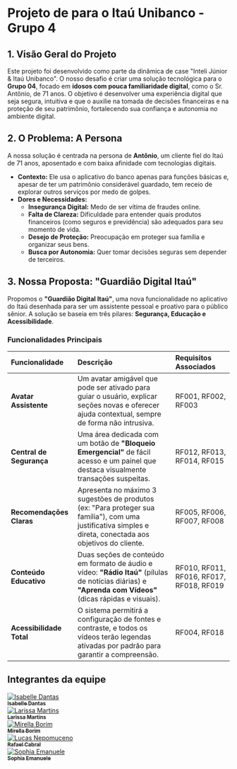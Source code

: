 # **Projeto de para o Itaú Unibanco - Grupo 4**

## **1. Visão Geral do Projeto**

Este projeto foi desenvolvido como parte da dinâmica de case "Inteli Júnior & Itaú Unibanco". O nosso desafio é criar uma solução tecnológica para o **Grupo 04**, focado em **idosos com pouca familiaridade digital**, como o Sr. Antônio, de 71 anos. O objetivo é desenvolver uma experiência digital que seja segura, intuitiva e que o auxilie na tomada de decisões financeiras e na proteção de seu patrimônio, fortalecendo sua confiança e autonomia no ambiente digital.

## **2. O Problema: A Persona**

A nossa solução é centrada na persona de **Antônio**, um cliente fiel do Itaú de 71 anos, aposentado e com baixa afinidade com tecnologias digitais.

*   **Contexto:** Ele usa o aplicativo do banco apenas para funções básicas e, apesar de ter um patrimônio considerável guardado, tem receio de explorar outros serviços por medo de golpes.
*   **Dores e Necessidades:**
    *   **Insegurança Digital:** Medo de ser vítima de fraudes online.
    *   **Falta de Clareza:** Dificuldade para entender quais produtos financeiros (como seguros e previdência) são adequados para seu momento de vida.
    *   **Desejo de Proteção:** Preocupação em proteger sua família e organizar seus bens.
    *   **Busca por Autonomia:** Quer tomar decisões seguras sem depender de terceiros.

## **3. Nossa Proposta: "Guardião Digital Itaú"**

Propomos o **"Guardião Digital Itaú"**, uma nova funcionalidade no aplicativo do Itaú desenhada para ser um assistente pessoal e proativo para o público sênior. A solução se baseia em três pilares: **Segurança, Educação e Acessibilidade**.

### **Funcionalidades Principais**

| Funcionalidade | Descrição | Requisitos Associados |
| :--- | :--- | :--- |
| **Avatar Assistente** | Um avatar amigável que pode ser ativado para guiar o usuário, explicar seções novas e oferecer ajuda contextual, sempre de forma não intrusiva. | RF001, RF002, RF003 |
| **Central de Segurança** | Uma área dedicada com um botão de **"Bloqueio Emergencial"** de fácil acesso e um painel que destaca visualmente transações suspeitas. | RF012, RF013, RF014, RF015 |
| **Recomendações Claras** | Apresenta no máximo 3 sugestões de produtos (ex: "Para proteger sua família"), com uma justificativa simples e direta, conectada aos objetivos do cliente. | RF005, RF006, RF007, RF008 |
| **Conteúdo Educativo** | Duas seções de conteúdo em formato de áudio e vídeo: **"Rádio Itaú"** (pílulas de notícias diárias) e **"Aprenda com Vídeos"** (dicas rápidas e visuais). | RF010, RF011, RF016, RF017, RF018, RF019 |
| **Acessibilidade Total** | O sistema permitirá a configuração de fontes e contraste, e todos os vídeos terão legendas ativadas por padrão para garantir a compreensão. | RF004, RF018 |

## Integrantes da equipe

<div style={{ display: 'flex', flexWrap: 'wrap', justifyContent: 'center' }}>
  <div style={{ margin: 10, textAlign: 'center' }}>
    <a href="https://www.linkedin.com/in/iisabelledantas/">
      <img src={require("../static/img/Isabelle.png").default} style={{ borderRadius: '10%', width: 120 }} alt="Isabelle Dantas" />
      <br />
      <sub><b>Isabelle Dantas</b></sub>
    </a>
  </div>
  <div style={{ margin: 10, textAlign: 'center' }}>
    <a href="https://www.linkedin.com/in/larissa-martins-304644245/">
      <img src={require("../static/img/larissa.png").default} style={{ borderRadius: '10%', width: 120 }} alt="Larissa Martins" />
      <br />
      <sub><b>Larissa Martins</b></sub>
    </a>
  </div>
  <div style={{ margin: 10, textAlign: 'center' }}>
    <a href="https://www.linkedin.com/in/mirellaborim/">
      <img src={require("../static/img/mirella.png").default} style={{ borderRadius: '10%', width: 120 }} alt="Mirella Borim" />
      <br />
      <sub><b>Mirella Borim</b></sub>
    </a>
  </div>
  <div style={{ margin: 10, textAlign: 'center' }}>
    <a href="https://www.linkedin.com/in/-rafael-cabral/">
      <img src={require("../static/img/rafael.png").default} style={{ borderRadius: '10%', width: 120 }} alt="Lucas Nepomuceno" />
      <br />
      <sub><b>Rafael Cabral</b></sub>
    </a>
  </div>
  <div style={{ margin: 10, textAlign: 'center' }}>
    <a href="https://www.linkedin.com/in/sophia-emanuele-de-senne-silva/">
      <img src={require("../static/img/sophia.png").default} style={{ borderRadius: '10%', width: 120 }} alt="Sophia Emanuele" />
      <br />
      <sub><b>Sophia Emanuele</b></sub>
    </a>
  </div>
  </div>
